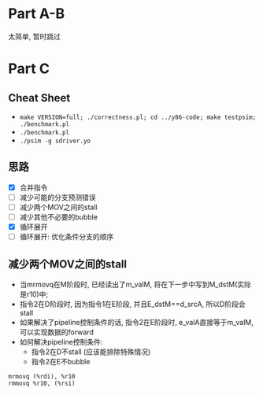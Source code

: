 # Part  A-B

太简单, 暂时跳过

# Part C

## Cheat Sheet

- `make VERSION=full; ./correctness.pl; cd ../y86-code; make testpsim; ./benchmark.pl`
- `./benchmark.pl`
- `./psim -g sdriver.yo`

## 思路

- [x] 合并指令
- [ ] 减少可能的分支预测错误
- [ ] 减少两个MOV之间的stall
- [ ] 减少其他不必要的bubble
- [x] 循环展开
- [ ] 循环展开: 优化条件分支的顺序

## 减少两个MOV之间的stall

- 当mrmovq在M阶段时, 已经读出了m_valM, 将在下一步中写到M_dstM(实际是r10)中; 
- 指令2在D阶段时, 因为指令1在E阶段, 并且E_dstM==d_srcA, 所以D阶段会stall
- 如果解决了pipeline控制条件的话, 指令2在E阶段时, e_valA直接等于m_valM, 可以实现数据的forward
- 如何解决pipeline控制条件:
  - 指令2在D不stall (应该能排除特殊情况)
  - 指令2在E不bubble



```
mrmovq (%rdi), %r10
rmmovq %r10, (%rsi)
```

